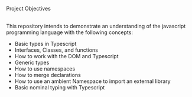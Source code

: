 Project Objectives<br><br>

This repository intends to demonstrate an understanding of the javascript programming language with the following concepts:<br>
* Basic types in Typescript<br>
* Interfaces, Classes, and functions<br>
* How to work with the DOM and Typescript<br>
* Generic types<br>
* How to use namespaces<br>
* How to merge declarations<br>
* How to use an ambient Namespace to import an external library<br>
* Basic nominal typing with Typescript

